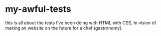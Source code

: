 # my-awful-tests
this is all about the tests i've been doing with HTML with CSS, in vision of making an website on the future for a chef (gastronomy).
